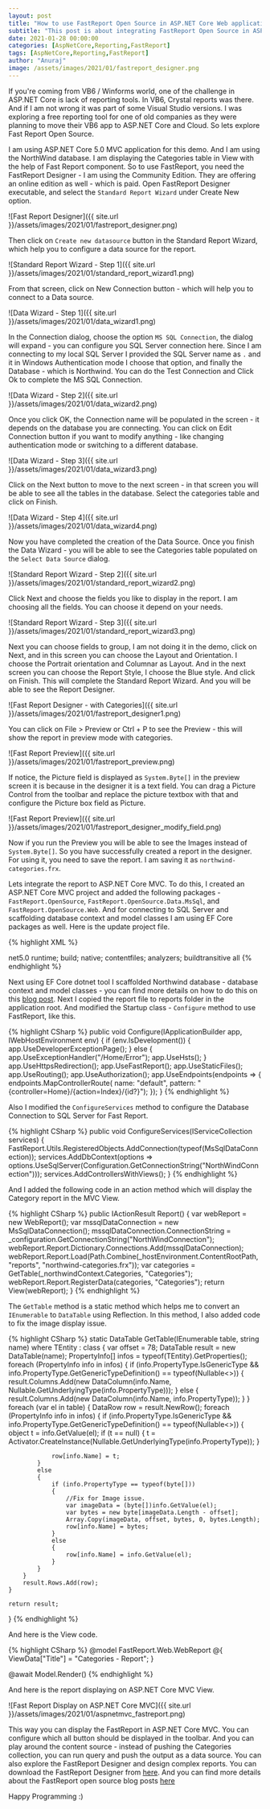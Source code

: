 ```yaml
---
layout: post
title: "How to use FastReport Open Source in ASP.NET Core Web application"
subtitle: "This post is about integrating FastReport Open Source in ASP.NET Core Web application. FastReport open source is a replacement for Crystal Reports or any other reporting tool."
date: 2021-01-28 00:00:00
categories: [AspNetCore,Reporting,FastReport]
tags: [AspNetCore,Reporting,FastReport]
author: "Anuraj"
image: /assets/images/2021/01/fastreport_designer.png
---
```

If you're coming from VB6 / Winforms world, one of the challenge in ASP.NET Core is lack of reporting tools. In VB6, Crystal reports was there. And if I am not wrong it was part of some Visual Studio versions. I was exploring a free reporting tool for one of old companies as they were planning to move their VB6 app to ASP.NET Core and Cloud. So lets explore Fast Report Open Source.

I am using ASP.NET Core 5.0 MVC application for this demo. And I am using the NorthWind database. I am displaying the Categories table in View with the help of Fast Report component. So to use FastReport, you need the FastReport Designer - I am using the Community Edition. They are offering an online edition as well - which is paid. Open FastReport Designer executable, and select the `Standard Report Wizard` under Create New option.

![Fast Report Designer]({{ site.url }}/assets/images/2021/01/fastreport_designer.png)

Then click on `Create new datasource` button in the Standard Report Wizard, which help you to configure a data source for the report.

![Standard Report Wizard - Step 1]({{ site.url }}/assets/images/2021/01/standard_report_wizard1.png)

From that screen, click on New Connection button - which will help you to connect to a Data source.

![Data Wizard - Step 1]({{ site.url }}/assets/images/2021/01/data_wizard1.png)

In the Connection dialog, choose the option `MS SQL Connection`, the dialog will expand - you can configure you SQL Server connection here. Since I am connecting to my local SQL Server I provided the SQL Server name as `.` and it in Windows Authentication mode I choose that option, and finally the Database - which is Northwind. You can do the Test Connection and Click Ok to complete the MS SQL Connection.

![Data Wizard - Step 2]({{ site.url }}/assets/images/2021/01/data_wizard2.png)

Once you click OK, the Connection name will be populated in the screen - it depends on the database you are connecting. You can click on Edit Connection button if you want to modify anything - like changing authentication mode or switching to a different database.

![Data Wizard - Step 3]({{ site.url }}/assets/images/2021/01/data_wizard3.png)

Click on the Next button to move to the next screen - in that screen you will be able to see all the tables in the database. Select the categories table and click on Finish.

![Data Wizard - Step 4]({{ site.url }}/assets/images/2021/01/data_wizard4.png)

Now you have completed the creation of the Data Source. Once you finish the Data Wizard - you will be able to see the Categories table populated on the `Select Data Source` dialog. 

![Standard Report Wizard - Step 2]({{ site.url }}/assets/images/2021/01/standard_report_wizard2.png)

Click Next and choose the fields you like to display in the report. I am choosing all the fields. You can choose it depend on your needs.

![Standard Report Wizard - Step 3]({{ site.url }}/assets/images/2021/01/standard_report_wizard3.png)

Next you can choose fields to group, I am not doing it in the demo, click on Next, and in this screen you can choose the Layout and Orientation. I choose the Portrait orientation and Columnar as Layout. And in the next screen you can choose the Report Style, I choose the Blue style. And click on Finish. This will complete the Standard Report Wizard. And you will be able to see the Report Designer.

![Fast Report Designer - with Categories]({{ site.url }}/assets/images/2021/01/fastreport_designer1.png)

You can click on File &gt; Preview or Ctrl + P to see the Preview - this will show the report in preview mode with categories.

![Fast Report Preview]({{ site.url }}/assets/images/2021/01/fastreport_preview.png)

If notice, the Picture field is displayed as `System.Byte[]` in the preview screen it is because in the designer it is a text field. You can drag a Picture Control from the toolbar and replace the picture textbox with that and configure the Picture box field as Picture.

![Fast Report Preview]({{ site.url }}/assets/images/2021/01/fastreport_designer_modify_field.png)

Now if you run the Preview you will be able to see the Images instead of `System.Byte[]`. So you have successfully created a report in the designer. For using it, you need to save the report. I am saving it as `northwind-categories.frx`. 

Lets integrate the report to ASP.NET Core MVC. To do this, I created an ASP.NET Core MVC project and added the following packages - `FastReport.OpenSource`, `FastReport.OpenSource.Data.MsSql`, and `FastReport.OpenSource.Web`. And for connecting to SQL Server and scaffolding database context and model classes I am using EF Core packages as well. Here is the update project file.

{% highlight XML %}
<Project Sdk="Microsoft.NET.Sdk.Web">

  <PropertyGroup>
    <TargetFramework>net5.0</TargetFramework>
  </PropertyGroup>

  <ItemGroup>
<PackageReference Include="FastReport.OpenSource" Version="2021.1.7" />
<PackageReference Include="FastReport.OpenSource.Data.MsSql" Version="2021.1.7" />
<PackageReference Include="FastReport.OpenSource.Web" Version="2021.1.7" />
    <PackageReference Include="Microsoft.EntityFrameworkCore.Design" Version="5.0.2">
      <IncludeAssets>runtime; build; native; contentfiles; analyzers; buildtransitive</IncludeAssets>
      <PrivateAssets>all</PrivateAssets>
    </PackageReference>
    <PackageReference Include="Microsoft.EntityFrameworkCore.SqlServer" Version="5.0.2" />
  </ItemGroup>

</Project>
{% endhighlight %}

Next using EF Core dotnet tool I scaffolded Northwind database - database context and model classes - you can find more details on how to do this on this [blog post](https://dotnetthoughts.net/build-crud-application-with-asp-net-core-entity-framework/). Next I copied the report file to reports folder in the application root. And modified the Startup class - `Configure` method to use FastReport, like this.

{% highlight CSharp %}
public void Configure(IApplicationBuilder app, IWebHostEnvironment env)
{
    if (env.IsDevelopment())
    {
        app.UseDeveloperExceptionPage();
    }
    else
    {
        app.UseExceptionHandler("/Home/Error");
        app.UseHsts();
    }
    app.UseHttpsRedirection();
    app.UseFastReport();
    app.UseStaticFiles();
    app.UseRouting();
    app.UseAuthorization();
    app.UseEndpoints(endpoints =>
    {
        endpoints.MapControllerRoute(
            name: "default",
            pattern: "{controller=Home}/{action=Index}/{id?}");
    });
}
{% endhighlight %}

Also I modified the `ConfigureServices` method to configure the Database Connection to SQL Server for Fast Report.

{% highlight CSharp %}
public void ConfigureServices(IServiceCollection services)
{
    FastReport.Utils.RegisteredObjects.AddConnection(typeof(MsSqlDataConnection));
    services.AddDbContext<NorthwindContext>(options =>
        options.UseSqlServer(Configuration.GetConnectionString("NorthWindConnection")));
    services.AddControllersWithViews();
}
{% endhighlight %}

And I added the following code in an action method which will display the Category report in the MVC View.

{% highlight CSharp %}
public IActionResult Report()
{
    var webReport = new WebReport();
    var mssqlDataConnection = new MsSqlDataConnection();
    mssqlDataConnection.ConnectionString = _configuration.GetConnectionString("NorthWindConnection");
    webReport.Report.Dictionary.Connections.Add(mssqlDataConnection);
    webReport.Report.Load(Path.Combine(_hostEnvironment.ContentRootPath, "reports", "northwind-categories.frx"));
    var categories = GetTable<Category>(_northwindContext.Categories, "Categories");
    webReport.Report.RegisterData(categories, "Categories");
    return View(webReport);
}
{% endhighlight %}

The `GetTable` method is a static method which helps me to convert an `IEnumerable` to `DataTable` using Reflection. In this method, I also added code to fix the image display issue.

{% highlight CSharp %}
static DataTable GetTable<TEntity>(IEnumerable<TEntity> table, string name) where TEntity : class
{
    var offset = 78;
    DataTable result = new DataTable(name);
    PropertyInfo[] infos = typeof(TEntity).GetProperties();
    foreach (PropertyInfo info in infos)
    {
        if (info.PropertyType.IsGenericType
        && info.PropertyType.GetGenericTypeDefinition() == typeof(Nullable<>))
        {
            result.Columns.Add(new DataColumn(info.Name, Nullable.GetUnderlyingType(info.PropertyType)));
        }
        else
        {
            result.Columns.Add(new DataColumn(info.Name, info.PropertyType));
        }
    }
    foreach (var el in table)
    {
        DataRow row = result.NewRow();
        foreach (PropertyInfo info in infos)
        {
            if (info.PropertyType.IsGenericType &&
                info.PropertyType.GetGenericTypeDefinition() == typeof(Nullable<>))
            {
                object t = info.GetValue(el);
                if (t == null)
                {
                    t = Activator.CreateInstance(Nullable.GetUnderlyingType(info.PropertyType));
                }

                row[info.Name] = t;
            }
            else
            {
                if (info.PropertyType == typeof(byte[]))
                {
                    //Fix for Image issue.
                    var imageData = (byte[])info.GetValue(el);
                    var bytes = new byte[imageData.Length - offset];
                    Array.Copy(imageData, offset, bytes, 0, bytes.Length);
                    row[info.Name] = bytes;
                }
                else
                {
                    row[info.Name] = info.GetValue(el);
                }
            }
        }
        result.Rows.Add(row);
    }

    return result;
}
{% endhighlight %}

And here is the View code.

{% highlight CSharp %}
@model FastReport.Web.WebReport
@{
    ViewData["Title"] = "Categories - Report";
}

@await Model.Render()
{% endhighlight %}

And here is the report displaying on ASP.NET Core MVC View.

![Fast Report Display on ASP.NET Core MVC]({{ site.url }}/assets/images/2021/01/aspnetmvc_fastreport.png)

This way you can display the FastReport in ASP.NET Core MVC. You can configure which all button should be displayed in the toolbar. And you can play around the content source - instead of pushing the Categories collection, you can run query and push the output as a data source. You can also explore the FastReport Designer and design complex reports. You can download the FastReport Designer from [here](https://github.com/FastReports/FastReport/releases). And you can find more details about the FastReport open source blog posts [here](https://opensource.fast-report.com/)

Happy Programming :)